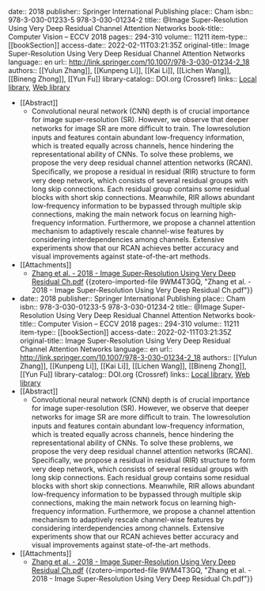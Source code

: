 date:: 2018
publisher:: Springer International Publishing
place:: Cham
isbn:: 978-3-030-01233-5 978-3-030-01234-2
title:: @Image Super-Resolution Using Very Deep Residual Channel Attention Networks
book-title:: Computer Vision – ECCV 2018
pages:: 294-310
volume:: 11211
item-type:: [[bookSection]]
access-date:: 2022-02-11T03:21:35Z
original-title:: Image Super-Resolution Using Very Deep Residual Channel Attention Networks
language:: en
url:: http://link.springer.com/10.1007/978-3-030-01234-2_18
authors:: [[Yulun Zhang]], [[Kunpeng Li]], [[Kai Li]], [[Lichen Wang]], [[Bineng Zhong]], [[Yun Fu]]
library-catalog:: DOI.org (Crossref)
links:: [Local library](zotero://select/library/items/YX5A4D4D), [Web library](https://www.zotero.org/users/9063164/items/YX5A4D4D)

- [[Abstract]]
	- Convolutional neural network (CNN) depth is of crucial importance for image super-resolution (SR). However, we observe that deeper networks for image SR are more diﬃcult to train. The lowresolution inputs and features contain abundant low-frequency information, which is treated equally across channels, hence hindering the representational ability of CNNs. To solve these problems, we propose the very deep residual channel attention networks (RCAN). Speciﬁcally, we propose a residual in residual (RIR) structure to form very deep network, which consists of several residual groups with long skip connections. Each residual group contains some residual blocks with short skip connections. Meanwhile, RIR allows abundant low-frequency information to be bypassed through multiple skip connections, making the main network focus on learning high-frequency information. Furthermore, we propose a channel attention mechanism to adaptively rescale channel-wise features by considering interdependencies among channels. Extensive experiments show that our RCAN achieves better accuracy and visual improvements against state-of-the-art methods.
- [[Attachments]]
	- [Zhang et al. - 2018 - Image Super-Resolution Using Very Deep Residual Ch.pdf](https://openaccess.thecvf.com/content_ECCV_2018/papers/Yulun_Zhang_Image_Super-Resolution_Using_ECCV_2018_paper.pdf) {{zotero-imported-file 9WM4T3GQ, "Zhang et al. - 2018 - Image Super-Resolution Using Very Deep Residual Ch.pdf"}}
- date:: 2018
  publisher:: Springer International Publishing
  place:: Cham
  isbn:: 978-3-030-01233-5 978-3-030-01234-2
  title:: @Image Super-Resolution Using Very Deep Residual Channel Attention Networks
  book-title:: Computer Vision – ECCV 2018
  pages:: 294-310
  volume:: 11211
  item-type:: [[bookSection]]
  access-date:: 2022-02-11T03:21:35Z
  original-title:: Image Super-Resolution Using Very Deep Residual Channel Attention Networks
  language:: en
  url:: http://link.springer.com/10.1007/978-3-030-01234-2_18
  authors:: [[Yulun Zhang]], [[Kunpeng Li]], [[Kai Li]], [[Lichen Wang]], [[Bineng Zhong]], [[Yun Fu]]
  library-catalog:: DOI.org (Crossref)
  links:: [Local library](zotero://select/library/items/YX5A4D4D), [Web library](https://www.zotero.org/users/9063164/items/YX5A4D4D)
- [[Abstract]]
	- Convolutional neural network (CNN) depth is of crucial importance for image super-resolution (SR). However, we observe that deeper networks for image SR are more diﬃcult to train. The lowresolution inputs and features contain abundant low-frequency information, which is treated equally across channels, hence hindering the representational ability of CNNs. To solve these problems, we propose the very deep residual channel attention networks (RCAN). Speciﬁcally, we propose a residual in residual (RIR) structure to form very deep network, which consists of several residual groups with long skip connections. Each residual group contains some residual blocks with short skip connections. Meanwhile, RIR allows abundant low-frequency information to be bypassed through multiple skip connections, making the main network focus on learning high-frequency information. Furthermore, we propose a channel attention mechanism to adaptively rescale channel-wise features by considering interdependencies among channels. Extensive experiments show that our RCAN achieves better accuracy and visual improvements against state-of-the-art methods.
- [[Attachments]]
	- [Zhang et al. - 2018 - Image Super-Resolution Using Very Deep Residual Ch.pdf](https://openaccess.thecvf.com/content_ECCV_2018/papers/Yulun_Zhang_Image_Super-Resolution_Using_ECCV_2018_paper.pdf) {{zotero-imported-file 9WM4T3GQ, "Zhang et al. - 2018 - Image Super-Resolution Using Very Deep Residual Ch.pdf"}}